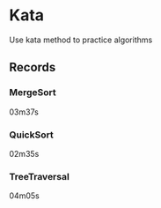 # Kata
Use kata method to practice algorithms

## Records
### MergeSort
03m37s
### QuickSort
02m35s
### TreeTraversal
04m05s
